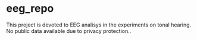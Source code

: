 # eeg_repo
This project is devoted to EEG analisys in the experiments on tonal hearing. No public data available due to privacy protection..
